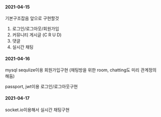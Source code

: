 #### 2021-04-15
기본구조잡음
앞으로 구현할것
1. 로그인/로그아웃/회원가입
2. 커뮤니티 게시글 (C R U D)
3. 댓글
4. 실시간 채팅

#### 2021-04-16
mysql sequlize이용
회원가입구현
(채팅방을 위한 room, chatting도 미리 관계정의해둠)

passport, jwt이용
로그인/로그아웃구현

#### 2021-04-17
socket.io이용해서 실시간 채팅구현